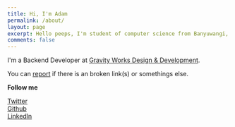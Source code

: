 ```yaml
---
title: Hi, I'm Adam
permalink: /about/
layout: page
excerpt: Hello peeps, I'm student of computer science from Banyuwangi, living in Jogjakarta. This blog for documentation about my programming journey, running on jekyll, hosting on netlify and using my own simple theme.
comments: false
---
```


I'm a Backend Developer at <a href="https://www.gravityworksdesign.com/"> Gravity Works Design & Development</a>.

You can [report](http://github.com/piharpi/jekyll-klise/issues/new) if there is an broken link(s) or somethings else.

**Follow me**

[Twitter](https://twitter.com/adammac__)
<br/>
[Github](https://github.com/AdamMcIntosh)
<br/>
[Linkedln](https://www.linkedin.com/in/adam-mcintosh-14aa7571/)